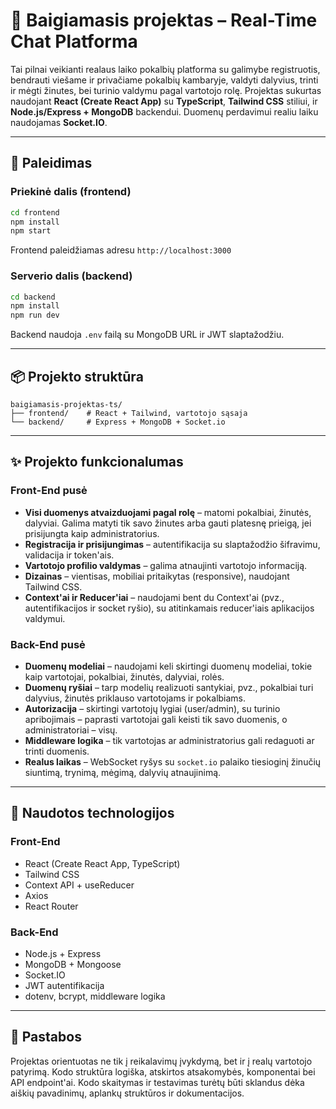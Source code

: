 # 🧠 Baigiamasis projektas – Real-Time Chat Platforma

Tai pilnai veikianti realaus laiko pokalbių platforma su galimybe registruotis, bendrauti 
viešame ir privačiame pokalbių kambaryje, valdyti dalyvius, trinti ir mėgti žinutes, bei turinio valdymu pagal vartotojo 
rolę. Projektas sukurtas naudojant **React (Create React App)** su **TypeScript**, **Tailwind CSS** stiliui, 
ir **Node.js/Express + MongoDB** backendui. Duomenų perdavimui realiu laiku naudojamas **Socket.IO**.

---

## 🚀 Paleidimas

### Priekinė dalis (frontend)

```bash
cd frontend
npm install
npm start
```

Frontend paleidžiamas adresu `http://localhost:3000`

### Serverio dalis (backend)

```bash
cd backend
npm install
npm run dev
```

Backend naudoja `.env` failą su MongoDB URL ir JWT slaptažodžiu.

---

## 📦 Projekto struktūra

```
baigiamasis-projektas-ts/
├── frontend/    # React + Tailwind, vartotojo sąsaja
└── backend/     # Express + MongoDB + Socket.io
```

---

## ✨ Projekto funkcionalumas

### Front-End pusė

- **Visi duomenys atvaizduojami pagal rolę** – matomi pokalbiai, žinutės, dalyviai. Galima matyti tik savo žinutes arba gauti platesnę prieigą, jei prisijungta kaip administratorius.
- **Registracija ir prisijungimas** – autentifikacija su slaptažodžio šifravimu, validacija ir token'ais.
- **Vartotojo profilio valdymas** – galima atnaujinti vartotojo informaciją.
- **Dizainas** – vientisas, mobiliai pritaikytas (responsive), naudojant Tailwind CSS.
- **Context'ai ir Reducer'iai** – naudojami bent du Context'ai (pvz., autentifikacijos ir socket ryšio), su atitinkamais reducer'iais aplikacijos valdymui.

### Back-End pusė

- **Duomenų modeliai** – naudojami keli skirtingi duomenų modeliai, tokie kaip vartotojai, pokalbiai, žinutės, dalyviai, rolės.
- **Duomenų ryšiai** – tarp modelių realizuoti santykiai, pvz., pokalbiai turi dalyvius, žinutės priklauso vartotojams ir pokalbiams.
- **Autorizacija** – skirtingi vartotojų lygiai (user/admin), su turinio apribojimais – paprasti vartotojai gali keisti tik savo duomenis, o administratoriai – visų.
- **Middleware logika** – tik vartotojas ar administratorius gali redaguoti ar trinti duomenis.
- **Realus laikas** – WebSocket ryšys su `socket.io` palaiko tiesioginį žinučių siuntimą, trynimą, mėgimą, dalyvių atnaujinimą.

---

## 🔧 Naudotos technologijos

### Front-End
- React (Create React App, TypeScript)
- Tailwind CSS
- Context API + useReducer
- Axios
- React Router

### Back-End
- Node.js + Express
- MongoDB + Mongoose
- Socket.IO
- JWT autentifikacija
- dotenv, bcrypt, middleware logika

---

## 📝 Pastabos

Projektas orientuotas ne tik į reikalavimų įvykdymą, bet ir į realų vartotojo patyrimą. Kodo struktūra logiška, atskirtos atsakomybės, komponentai bei API endpoint'ai. Kodo skaitymas ir testavimas turėtų būti sklandus dėka aiškių pavadinimų, aplankų struktūros ir dokumentacijos.

